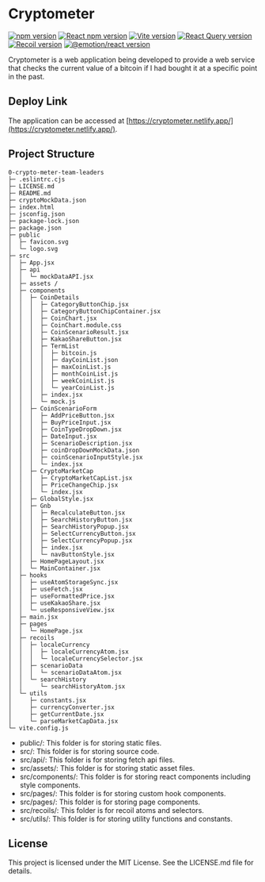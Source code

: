 # Cryptometer

<div>
  <a href="https://www.npmjs.com/package/npm"><img alt="npm version" src="https://img.shields.io/badge/npm@latest-v9.6.6-CB3837?&logo=npm&logoColor=CB3837"></a>
  <a href="https://www.npmjs.com/package/react"><img alt="React npm version" src="https://img.shields.io/badge/React-v18.2.0-61DAFB?logo=React&logoColor=61DAFB"></a>
  <a href="https://www.npmjs.com/package/vite"><img alt="Vite version" src="https://img.shields.io/badge/Vite-v4.3.5-646CFF?logo=Vite&logoColor=646CFF"></a>
  <a href="https://www.npmjs.com/package/@tanstack/react-query"><img alt="React Query version" src="https://img.shields.io/badge/ReactQuery-v4.29.7-FF4154"></a> <a href="https://www.npmjs.com/package/recoil"><img alt="Recoil version" src="https://img.shields.io/badge/Recoil-v0.7.7-0075EB"></a>
  <a href="https://www.npmjs.com/package/@emotion/react"><img alt="@emotion/react version" src="https://img.shields.io/badge/@emotion/react-v11.11.0-DB7093?logoColor=DB7093"></a>
</div>

Cryptometer is a web application being developed to provide a web service that checks the current value of a bitcoin if I had bought it at a specific point in the past.

## Deploy Link

The application can be accessed at [https://cryptometer.netlify.app/](https://cryptometer.netlify.app/).

## Project Structure
```
0-crypto-meter-team-leaders
├─ .eslintrc.cjs
├─ LICENSE.md
├─ README.md
├─ cryptoMockData.json
├─ index.html
├─ jsconfig.json
├─ package-lock.json
├─ package.json
├─ public
│  ├─ favicon.svg
│  └─ logo.svg
├─ src
│  ├─ App.jsx
│  ├─ api
│  │  └─ mockDataAPI.jsx
│  ├─ assets /
│  ├─ components
│  │  ├─ CoinDetails
│  │  │  ├─ CategoryButtonChip.jsx
│  │  │  ├─ CategoryButtonChipContainer.jsx
│  │  │  ├─ CoinChart.jsx
│  │  │  ├─ CoinChart.module.css
│  │  │  ├─ CoinScenarioResult.jsx
│  │  │  ├─ KakaoShareButton.jsx
│  │  │  ├─ TermList
│  │  │  │  ├─ bitcoin.js
│  │  │  │  ├─ dayCoinList.json
│  │  │  │  ├─ maxCoinList.js
│  │  │  │  ├─ monthCoinList.js
│  │  │  │  ├─ weekCoinList.js
│  │  │  │  └─ yearCoinList.js
│  │  │  ├─ index.jsx
│  │  │  └─ mock.js
│  │  ├─ CoinScenarioForm
│  │  │  ├─ AddPriceButton.jsx
│  │  │  ├─ BuyPriceInput.jsx
│  │  │  ├─ CoinTypeDropDown.jsx
│  │  │  ├─ DateInput.jsx
│  │  │  ├─ ScenarioDescription.jsx
│  │  │  ├─ coinDropDownMockData.json
│  │  │  ├─ coinScenarioInputStyle.jsx
│  │  │  └─ index.jsx
│  │  ├─ CryptoMarketCap
│  │  │  ├─ CryptoMarketCapList.jsx
│  │  │  ├─ PriceChangeChip.jsx
│  │  │  └─ index.jsx
│  │  ├─ GlobalStyle.jsx
│  │  ├─ Gnb
│  │  │  ├─ RecalculateButton.jsx
│  │  │  ├─ SearchHistoryButton.jsx
│  │  │  ├─ SearchHistoryPopup.jsx
│  │  │  ├─ SelectCurrencyButton.jsx
│  │  │  ├─ SelectCurrencyPopup.jsx
│  │  │  ├─ index.jsx
│  │  │  └─ navButtonStyle.jsx
│  │  ├─ HomePageLayout.jsx
│  │  └─ MainContainer.jsx
│  ├─ hooks
│  │  ├─ useAtomStorageSync.jsx
│  │  ├─ useFetch.jsx
│  │  ├─ useFormattedPrice.jsx
│  │  ├─ useKakaoShare.jsx
│  │  └─ useResponsiveView.jsx
│  ├─ main.jsx
│  ├─ pages
│  │  └─ HomePage.jsx
│  ├─ recoils
│  │  ├─ localeCurrency
│  │  │  ├─ localeCurrencyAtom.jsx
│  │  │  └─ localeCurrencySelector.jsx
│  │  ├─ scenarioData
│  │  │  └─ scenarioDataAtom.jsx
│  │  └─ searchHistory
│  │     └─ searchHistoryAtom.jsx
│  └─ utils
│     ├─ constants.jsx
│     ├─ currencyConverter.jsx
│     ├─ getCurrentDate.jsx
│     └─ parseMarketCapData.jsx
└─ vite.config.js

```

- public/: This folder is for storing static files.
- src/: This folder is for storing source code.
- src/api/: This folder is for storing fetch api files.
- src/assets/: This folder is for storing static asset files.
- src/components/: This folder is for storing react components including style components.
- src/pages/: This folder is for storing custom hook components.
- src/pages/: This folder is for storing page components.
- src/recoils/: This folder is for recoil atoms and selectors.
- src/utils/: This folder is for storing utility functions and constants.

## License

This project is licensed under the MIT License. See the LICENSE.md file for details.
